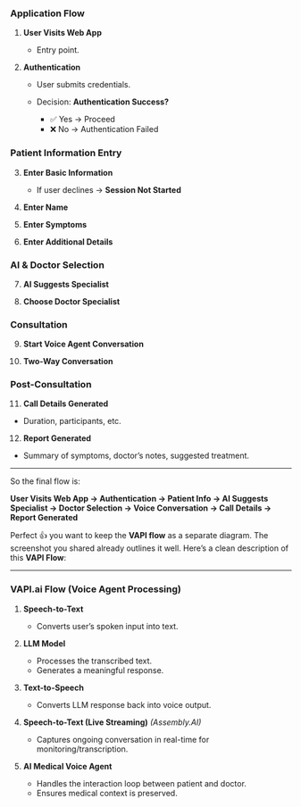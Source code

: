 
### **Application Flow**

1. **User Visits Web App**

   * Entry point.

2. **Authentication**

   * User submits credentials.
   * Decision: **Authentication Success?**

     * ✅ Yes → Proceed
     * ❌ No → Authentication Failed

### **Patient Information Entry**

3. **Enter Basic Information**

   * If user declines → **Session Not Started**

4. **Enter Name**

5. **Enter Symptoms**

6. **Enter Additional Details**

### **AI & Doctor Selection**

7. **AI Suggests Specialist**

8. **Choose Doctor Specialist**

### **Consultation**

9. **Start Voice Agent Conversation**

10. **Two-Way Conversation**

### **Post-Consultation**

11. **Call Details Generated**

* Duration, participants, etc.

12. **Report Generated**

* Summary of symptoms, doctor’s notes, suggested treatment.

---

So the final flow is:

**User Visits Web App → Authentication → Patient Info → AI Suggests Specialist → Doctor Selection → Voice Conversation → Call Details → Report Generated**


Perfect 👍 you want to keep the **VAPI flow** as a separate diagram. The screenshot you shared already outlines it well. Here’s a clean description of this **VAPI Flow**:

---

### **VAPI.ai Flow (Voice Agent Processing)**

1. **Speech-to-Text**

   * Converts user’s spoken input into text.

2. **LLM Model**

   * Processes the transcribed text.
   * Generates a meaningful response.

3. **Text-to-Speech**

   * Converts LLM response back into voice output.

4. **Speech-to-Text (Live Streaming)** *(Assembly.AI)*

   * Captures ongoing conversation in real-time for monitoring/transcription.

5. **AI Medical Voice Agent**

   * Handles the interaction loop between patient and doctor.
   * Ensures medical context is preserved.

